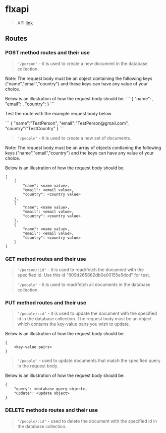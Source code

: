 # flxapi

> API
> [link](https://flxapi.herokuapp.com)

## Routes

### POST method routes and their use

> `"/person"` - it is used to create a new document in the database collection.

<p>Note: The request body must be an object containing the following keys ("name","email","country") and these keys can have any value of your choice.
<p>Below is an illustration of how the request body should be.
```
{
    "name": <name value>,
    "email": <email value>,
    "country": <country value>
}
```
<p> Test the route with the example request body below</p>
```
{
   "name":"TestPerson",
   "email":"TestPerson@gmail.com",
   "country":"TestCountry"
}
```

> `"/people"` - it is used to create a new set of documents.

<p>Note: The request body must be an array of objects contianing the following keys ("name","email","country") and the keys can have any value of your choice.
<p>Below is an illustration of how the request body should be.

```
[
    {
        "name": <name value>,
        "email": <email value>,
        "country": <country value>
    },
    {
        "name": <name value>,
        "email": <email value>,
        "country": <country value>
    },
    {
        "name": <name value>,
        "email": <email value>,
        "country": <country value>
    }
]
```

### GET method routes and their use

> `"/person/:id"` - it is used to read/fetch the document with the specified id. Use this id "609d265862db0e00155e5dcd" for test.

> `"/people"` - it is used to read/fetch all documents in the database collection.

### PUT method routes and their use

> `"/people/:id"` - it is used to update the document with the specified id in the database collection. The request body must be an object which contains the key-value pairs you wish to update.

<p>Below is an illustration of how the request body should be.

```
{
    <key-value pairs>
}
```

> `"/people"` - used to update documents that match the specified query in the request body.

<p>Below is an illustration of how the request body should be.</p>

```
{
    "query": <database query object>,
    "update": <update object>
}
```

### DELETE methods routes and their use

> `"/people/:id"` - used to delete the document with the specified id in the database collection.
